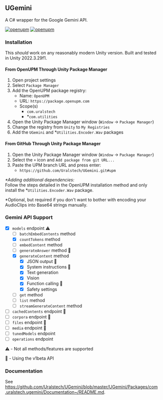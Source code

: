 ## UGemini

A C# wrapper for the Google Gemini API.

[![openupm](https://img.shields.io/npm/v/com.uralstech.ugemini?label=openupm&registry_uri=https://package.openupm.com)](https://openupm.com/packages/com.uralstech.ugemini/)
[![openupm](https://img.shields.io/badge/dynamic/json?color=brightgreen&label=downloads&query=%24.downloads&suffix=%2Fmonth&url=https%3A%2F%2Fpackage.openupm.com%2Fdownloads%2Fpoint%2Flast-month%2Fcom.uralstech.ugemini)](https://openupm.com/packages/com.uralstech.ugemini/)

### Installation

This *should* work on any reasonably modern Unity version. Built and tested in Unity 2022.3.29f1.

#### From OpenUPM Through Unity Package Manager

1. Open project settings
2. Select `Package Manager`
3. Add the OpenUPM package registry:
    - Name: `OpenUPM`
    - URL: `https://package.openupm.com`
    - Scope(s)
        - `com.uralstech`
        - *`com.utilities`
4. Open the Unity Package Manager window (`Window` -> `Package Manager`)
5. Change the registry from `Unity` to `My Registries`
6. Add the `UGemini` and *`Utilities.Encoder.Wav` packages

#### From GitHub Through Unity Package Manager

1. Open the Unity Package Manager window (`Window` -> `Package Manager`)
2. Select the `+` icon and `Add package from git URL...`
3. Paste the UPM branch URL and press enter:
    - `https://github.com/Uralstech/UGemini.git#upm`

*\*Adding additional dependencies:*<br/>
Follow the steps detailed in the OpenUPM installation method and only install the *`Utilities.Encoder.Wav` package.

*Optional, but required if you don't want to bother with encoding your AudioClips into Base64 strings manually.

### Gemini API Support

- [x] `models` endpoint :warning:
    - [ ] `batchEmbedContents` method
    - [x] `countTokens` method
    - [ ] `embedContent` method
    - [ ] `generateAnswer` method :test_tube:
    - [x] `generateContent` method
        - [x] JSON output :test_tube:
        - [x] System instructions :test_tube:
        - [x] Text generation
        - [x] Vision
        - [x] Function calling :test_tube:
        - [x] Safety settings

    - [ ] `get` method
    - [ ] `list` method
    - [ ] `streamGenerateContent` method
    
- [ ] `cachedContents` endpoint :test_tube:
- [ ] `corpora` endpoint :test_tube:
- [ ] `files` endpoint :test_tube:
- [ ] `media` endpoint :test_tube:
- [ ] `tunedModels` endpoint
- [ ] `operations` endpoint

:warning: - Not all methods/features are supported

:test_tube: - Using the v1beta API

### Documentation

See <https://github.com/Uralstech/UGemini/blob/master/UGemini/Packages/com.uralstech.ugemini/Documentation~/README.md>.
